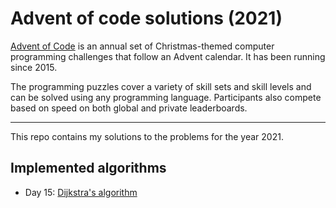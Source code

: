 # Advent of code solutions (2021)

[Advent of Code](https://adventofcode.com) is an annual set of Christmas-themed computer programming challenges that follow an Advent calendar. It has been running since 2015.

The programming puzzles cover a variety of skill sets and skill levels and can be solved using any programming language. Participants also compete based on speed on both global and private leaderboards.

---

This repo contains my solutions to the problems for the year 2021.

## Implemented algorithms

* Day 15: [Dijkstra's algorithm](https://en.wikipedia.org/wiki/Dijkstra%27s_algorithm)

